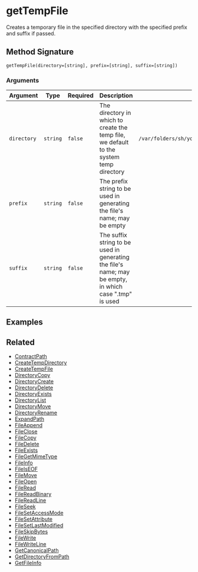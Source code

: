 # getTempFile

Creates a temporary file in the specified directory with the specified prefix and suffix if passed.

## Method Signature

```
getTempFile(directory=[string], prefix=[string], suffix=[string])
```

### Arguments

| Argument    | Type     | Required | Description                                                                                            | Default                                             |
| ----------- | -------- | -------- | ------------------------------------------------------------------------------------------------------ | --------------------------------------------------- |
| `directory` | `string` | `false`  | The directory in which to create the temp file, we default to the system temp directory                | `/var/folders/sh/yq09rnbj48764cvf2k4nhcxh0000gn/T/` |
| `prefix`    | `string` | `false`  | The prefix string to be used in generating the file's name; may be empty                               |                                                     |
| `suffix`    | `string` | `false`  | The suffix string to be used in generating the file's name; may be empty, in which case ".tmp" is used |                                                     |

## Examples

## Related

* [ContractPath](contractpath.md)
* [CreateTempDirectory](createtempdirectory.md)
* [CreateTempFile](createtempfile.md)
* [DirectoryCopy](directorycopy.md)
* [DirectoryCreate](directorycreate.md)
* [DirectoryDelete](directorydelete.md)
* [DirectoryExists](directoryexists.md)
* [DirectoryList](directorylist.md)
* [DirectoryMove](directorymove.md)
* [DirectoryRename](directoryrename.md)
* [ExpandPath](expandpath.md)
* [FileAppend](fileappend.md)
* [FileClose](fileclose.md)
* [FileCopy](filecopy.md)
* [FileDelete](filedelete.md)
* [FileExists](fileexists.md)
* [FileGetMimeType](filegetmimetype.md)
* [FileInfo](fileinfo.md)
* [FileIsEOF](fileiseof.md)
* [FileMove](filemove.md)
* [FileOpen](fileopen.md)
* [FileRead](fileread.md)
* [FileReadBinary](filereadbinary.md)
* [FileReadLine](filereadline.md)
* [FileSeek](fileseek.md)
* [FileSetAccessMode](filesetaccessmode.md)
* [FileSetAttribute](filesetattribute.md)
* [FileSetLastModified](filesetlastmodified.md)
* [FileSkipBytes](fileskipbytes.md)
* [FileWrite](filewrite.md)
* [FileWriteLine](filewriteline.md)
* [GetCanonicalPath](getcanonicalpath.md)
* [GetDirectoryFromPath](getdirectoryfrompath.md)
* [GetFileInfo](getfileinfo.md)
